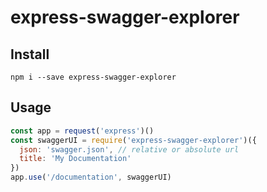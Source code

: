 # express-swagger-explorer

## Install

```
npm i --save express-swagger-explorer
```

## Usage

```js
const app = request('express')()
const swaggerUI = require('express-swagger-explorer')({
  json: 'swagger.json', // relative or absolute url
  title: 'My Documentation'
})
app.use('/documentation', swaggerUI)
```